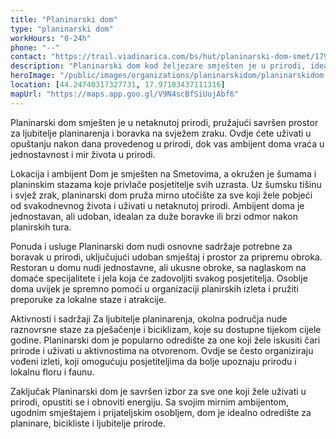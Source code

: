 ```yaml
---
title: "Planinarski dom"
type: "planinarski dom"
workHours: "0-24h"
phone: "--"
contact: "https://trail.viadinarica.com/bs/hut/planinarski-dom-smet/17974764/#caml=8hk,2yzuw8,7bfs62,0,0"
description: "Planinarski dom kod željezare smješten je u prirodi, idealno za ljubitelje planinarenja i prirodnih ljepota. Ovaj dom nudi udoban smještaj i ugodan ambijent za opuštanje nakon dana provedenog u prirodi."
heroImage: "/public/images/organizations/planinarskidom/planinarskidom.jpg"
location: [44.24740317327731, 17.97103437111316]
mapUrl: "https://maps.app.goo.gl/V9N4scBfSiUujAbf6"
---
```


Planinarski dom smješten je u netaknutoj prirodi, pružajući savršen prostor za ljubitelje planinarenja i boravka na svježem zraku. Ovdje ćete uživati u opuštanju nakon dana provedenog u prirodi, dok vas ambijent doma vraća u jednostavnost i mir života u prirodi.

Lokacija i ambijent
Dom je smješten na Smetovima, a okružen je šumama i planinskim stazama koje privlače posjetitelje svih uzrasta. Uz šumsku tišinu i svjež zrak, planinarski dom pruža mirno utočište za sve koji žele pobjeći od svakodnevnog života i uživati u netaknutoj prirodi. Ambijent doma je jednostavan, ali udoban, idealan za duže boravke ili brzi odmor nakon planirskih tura.

Ponuda i usluge
Planinarski dom nudi osnovne sadržaje potrebne za boravak u prirodi, uključujući udoban smještaj i prostor za pripremu obroka. Restoran u domu nudi jednostavne, ali ukusne obroke, sa naglaskom na domaće specijalitete i jela koja će zadovoljiti svakog posjetitelja. Osoblje doma uvijek je spremno pomoći u organizaciji planirskih izleta i pružiti preporuke za lokalne staze i atrakcije.

Aktivnosti i sadržaji
Za ljubitelje planinarenja, okolna područja nude raznovrsne staze za pješačenje i biciklizam, koje su dostupne tijekom cijele godine. Planinarski dom je popularno odredište za one koji žele iskusiti čari prirode i uživati u aktivnostima na otvorenom. Ovdje se često organiziraju vođeni izleti, koji omogućuju posjetiteljima da bolje upoznaju prirodu i lokalnu floru i faunu.

Zaključak
Planinarski dom je savršen izbor za sve one koji žele uživati u prirodi, opustiti se i obnoviti energiju. Sa svojim mirnim ambijentom, ugodnim smještajem i prijateljskim osobljem, dom je idealno odredište za planinare, bicikliste i ljubitelje prirode.

